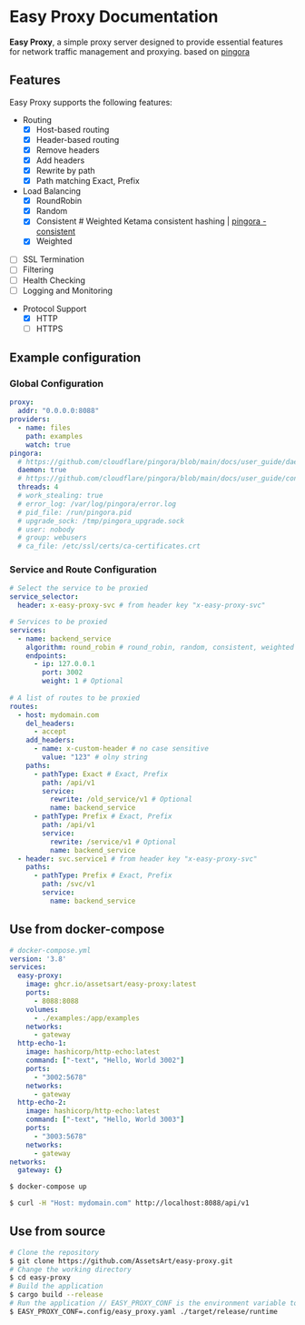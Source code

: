 # Easy Proxy Documentation

**Easy Proxy**, a simple proxy server designed to provide essential features for network traffic management and proxying.
based on [pingora](https://github.com/cloudflare/pingora)

## Features

Easy Proxy supports the following features:
- Routing
  - [x] Host-based routing
  - [x] Header-based routing
  - [x] Remove headers
  - [x] Add headers
  - [x] Rewrite by path
  - [x] Path matching Exact, Prefix
- Load Balancing
  - [x] RoundRobin
  - [x] Random
  - [x] Consistent # Weighted Ketama consistent hashing | [pingora - consistent](https://github.com/cloudflare/pingora/blob/main/pingora-load-balancing/src/selection/consistent.rs)
  - [x] Weighted
- [ ] SSL Termination
- [ ] Filtering
- [ ] Health Checking
- [ ] Logging and Monitoring
- Protocol Support
  - [x] HTTP
  - [ ] HTTPS

## Example configuration

### Global Configuration
```yaml
proxy:
  addr: "0.0.0.0:8088"
providers:
  - name: files
    path: examples
    watch: true
pingora:
  # https://github.com/cloudflare/pingora/blob/main/docs/user_guide/daemon.md
  daemon: true
  # https://github.com/cloudflare/pingora/blob/main/docs/user_guide/conf.md
  threads: 4
  # work_stealing: true
  # error_log: /var/log/pingora/error.log
  # pid_file: /run/pingora.pid
  # upgrade_sock: /tmp/pingora_upgrade.sock
  # user: nobody
  # group: webusers
  # ca_file: /etc/ssl/certs/ca-certificates.crt
```

### Service and Route Configuration
```yaml
# Select the service to be proxied
service_selector:
  header: x-easy-proxy-svc # from header key "x-easy-proxy-svc"

# Services to be proxied
services:
  - name: backend_service
    algorithm: round_robin # round_robin, random, consistent, weighted
    endpoints:
      - ip: 127.0.0.1
        port: 3002
        weight: 1 # Optional
        
# A list of routes to be proxied 
routes:
  - host: mydomain.com
    del_headers:
      - accept
    add_headers:
      - name: x-custom-header # no case sensitive
        value: "123" # olny string
    paths:
      - pathType: Exact # Exact, Prefix
        path: /api/v1
        service:
          rewrite: /old_service/v1 # Optional
          name: backend_service
      - pathType: Prefix # Exact, Prefix
        path: /api/v1
        service:
          rewrite: /service/v1 # Optional
          name: backend_service
  - header: svc.service1 # from header key "x-easy-proxy-svc"
    paths:
      - pathType: Prefix # Exact, Prefix
        path: /svc/v1
        service:
          name: backend_service
```

## Use from docker-compose

```yaml
# docker-compose.yml
version: '3.8'
services:
  easy-proxy:
    image: ghcr.io/assetsart/easy-proxy:latest
    ports:
      - 8088:8088
    volumes:
      - ./examples:/app/examples
    networks:
      - gateway
  http-echo-1:
    image: hashicorp/http-echo:latest
    command: ["-text", "Hello, World 3002"]
    ports:
      - "3002:5678"
    networks:
      - gateway
  http-echo-2:
    image: hashicorp/http-echo:latest
    command: ["-text", "Hello, World 3003"]
    ports:
      - "3003:5678"
    networks:
      - gateway
networks:
  gateway: {}
```
```bash
$ docker-compose up
```
```bash
$ curl -H "Host: mydomain.com" http://localhost:8088/api/v1
```

## Use from source
```bash
# Clone the repository
$ git clone https://github.com/AssetsArt/easy-proxy.git
# Change the working directory
$ cd easy-proxy
# Build the application
$ cargo build --release
# Run the application // EASY_PROXY_CONF is the environment variable to set the configuration file path
$ EASY_PROXY_CONF=.config/easy_proxy.yaml ./target/release/runtime
```